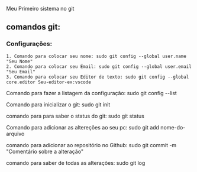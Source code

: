 Meu Primeiro sistema no git

## comandos git:

### Configurações:<br/>
    1. Comando para colocar seu nome: sudo git config --global user.name "Seu Nome"
    2. Comando para colocar seu Email: sudo git config --global user.email "Seu Email"
    3. Comando para colocar seu Editor de texto: sudo git config --global core.editor Seu-editor-ex:vscode

Comando para fazer a listagem da configuração: sudo git config --list

Comando para inicializar o git: sudo git init

comando para para saber o status do git: sudo git status

Comando para adicionar as altereções ao seu pc: sudo git add nome-do-arquivo

comando para adicionar ao repositório no Github: sudo git commit -m "Comentário sobre a alteração"

comando para saber de todas as alterações: sudo git log
